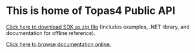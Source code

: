 # This is home of Topas4 Public API 


[Click here to download SDK as zip file](https://github.com/DomasM/Topas4PublicAPI/archive/master.zip) (Includes examples, .NET library, and documentation for offline reference).

[Click here to browse documentation online.](http://topas4api.lightcon.com/current/index.html)
                                            

